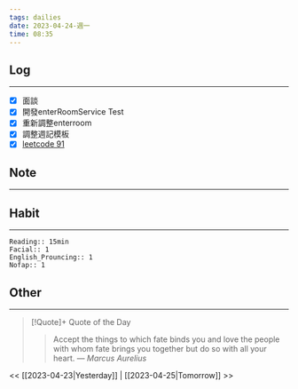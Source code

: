 ```yaml
---
tags: dailies  
date: 2023-04-24-週一
time: 08:35
---
```


## Log
---
- [x] 面談
- [x] 開發enterRoomService Test
- [x] 重新調整enterroom
- [x] 調整週記模板
- [x] [leetcode 91](https://leetcode.com/problems/decode-ways/)

## Note
---

## Habit
---
```
Reading:: 15min
Facial:: 1
English_Prouncing:: 1
Nofap:: 1
```

## Other
---

> [!Quote]+ Quote of the Day
> > Accept the things to which fate binds you and love the people with whom fate brings you together but do so with all your heart.
> — <cite>Marcus Aurelius</cite>

<< [[2023-04-23|Yesterday]] | [[2023-04-25|Tomorrow]] >>